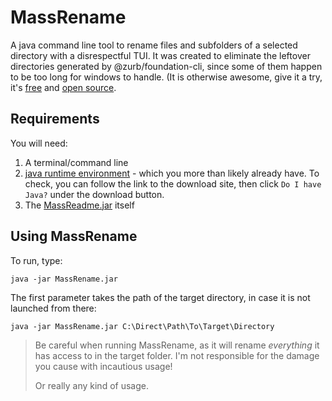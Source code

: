 # MassRename

A java command line tool to rename files and subfolders of a selected directory with a disrespectful TUI.
It was created to eliminate the leftover directories generated by @zurb/foundation-cli, since some of them happen to be too long for windows to handle. (It is otherwise awesome, give it a try, it's [free](http://foundation.zurb.com/ "Zurb/Foundation") and [open source](https://github.com/zurb/foundation-cli "Foundation CLI").

## Requirements

You will need:

1. A terminal/command line
2. [java runtime environment](https://www.java.com/en/download/ "Download the freshest!") - which you more than likely already have. To check, you can follow the link to the download site, then click `Do I have Java?` under the download button.
3. The [MassReadme.jar](https://github.com/KrekoG/MassRename/releases/tag/v1.0.1 "version v1.0.1 Ash") itself

## Using MassRename

To run, type:
```
java -jar MassRename.jar
```
The first parameter takes the path of the target directory, in case it is not launched from there:
```
java -jar MassRename.jar C:\Direct\Path\To\Target\Directory
```

>Be careful when running MassRename, as it will rename *everything* it has access to in the target folder.
>I'm not responsible for the damage you cause with incautious usage!
>
>Or really any kind of usage.
